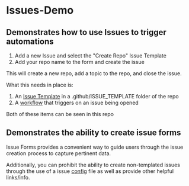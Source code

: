 # Issues-Demo

## Demonstrates how to use Issues to trigger automations

1. Add a new Issue and select the "Create Repo" Issue Template
2. Add your repo name to the form and create the issue

This will create a new repo, add a topic to the repo, and close the issue.

What this needs in place is:

1. An [Issue Template](https://github.com/djredman99-org/Issues-Demo/blob/main/.github/ISSUE_TEMPLATE/create_repo.yml) in a .github/ISSUE_TEMPLATE folder of the repo
2. A [workflow](https://github.com/djredman99-org/Issues-Demo/blob/main/.github/workflows/issueop.yml) that triggers on an issue being opened

Both of these items can be seen in this repo

## Demonstrates the ability to create issue forms

Issue Forms provides a convenient way to guide users through the issue creation process to capture pertinent data.

Additionally, you can prohibit the ability to create non-templated issues through the use of a issue [config](https://github.com/djredman99-org/Issues-Demo/blob/main/.github/ISSUE_TEMPLATE/config.yml) file as well as provide other helpful links/info.
